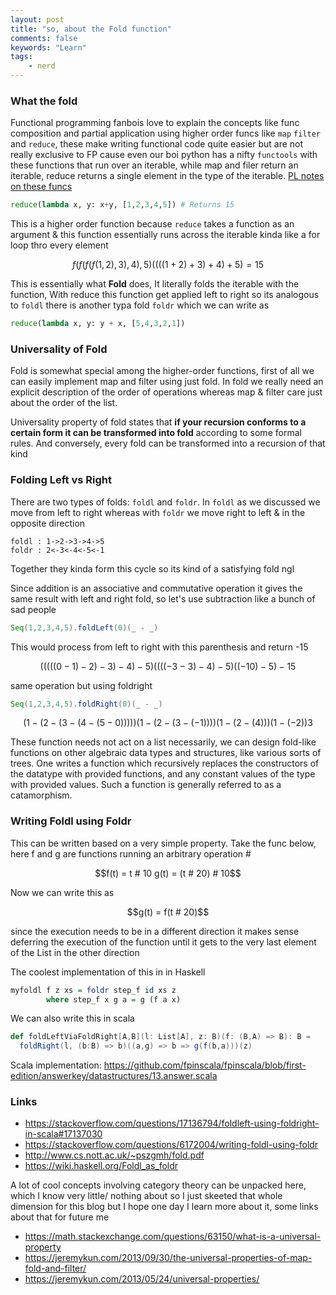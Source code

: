 ```yaml
---
layout: post
title: "so, about the Fold function"
comments: false
keywords: "Learn"
tags:
    - nerd
---
```



### What the fold

Functional programming fanbois love to explain the concepts like func composition  and partial application using higher order funcs like `map` `filter` and `reduce`, these make writing functional code quite easier but are not really exclusive to FP cause even our boi python has a nifty `functools` with these functions that run over an iterable, while map and filer return an iterable, reduce returns a single element in the type of the iterable. [PL notes on these funcs](https://github.com/Sangarshanan/programming-languages/blob/master/1-sml/part-3/README.md)


```python
reduce(lambda x, y: x+y, [1,2,3,4,5]) # Returns 15
```

This is a higher order function because `reduce` takes a function as an argument & this function essentially runs across the iterable kinda like a for loop thro every element

```math
f(f(f(f(1,2),3),4),5)
((((1+2)+3)+4)+5) = 15
```

This is essentially what **Fold** does, It literally folds the iterable with the function, With reduce this function get applied left to right so its analogous to `foldl` there is another typa fold `foldr` which we can write as

```python
reduce(lambda x, y: y + x, [5,4,3,2,1])
```


### Universality of Fold

Fold is somewhat special among the higher-order functions, first of all we can easily implement map and filter using just fold. In fold we really need an explicit description of the order of operations whereas map & filter care just about the order of the list.

Universality property of fold states that **if your recursion conforms to a certain form it can be transformed into fold** according to some formal rules. And conversely, every fold can be transformed into a recursion of that kind


### Folding Left vs Right

There are two types of folds: `foldl` and `foldr`. In `foldl` as we discussed we move from left to right whereas with `foldr` we move right to left & in the opposite direction

```
foldl : 1->2->3->4->5
foldr : 2<-3<-4<-5<-1
```

Together they kinda form this cycle so its kind of a satisfying fold ngl

Since addition is an associative and commutative operation it gives the same result with left and right fold, so let's use subtraction like a bunch of sad people

```scala
Seq(1,2,3,4,5).foldLeft(0)(_ - _)
```

This would process from left to right with this parenthesis and return -15

``` math
(((((0 - 1) - 2) - 3) - 4) - 5)
((((- 3 - 3) - 4) - 5)
((-10)-5)
- 15
```

same operation but using foldright

```scala
Seq(1,2,3,4,5).foldRight(0)(_ - _)
```

```math
(1 - (2 - (3 - (4 - (5 - 0)))))
(1-(2-(3-(-1))))
(1-(2-(4)))
(1-(-2))
3
```

These function needs not act on a list necessarily, we can design fold-like functions on other algebraic data types and structures, like various sorts of trees. One writes a function which recursively replaces the constructors of the datatype with provided functions, and any constant values of the type with provided values. Such a function is generally referred to as a catamorphism.


### Writing Foldl using Foldr

This can be written based on a very simple property. Take the func below, here f and g are
functions running an arbitrary operation #

```math
f(t) = t # 10
g(t) = (t # 20) # 10
```

Now we can write this as

```math
g(t) = f(t # 20)
```

since the execution needs to be in a different direction it makes sense deferring the execution of the function until it gets to the very last element of the List in the other direction

The coolest implementation of this in in Haskell

```haskell
myfoldl f z xs = foldr step_f id xs z
        where step_f x g a = g (f a x)
```

We can also write this in scala

```scala
def foldLeftViaFoldRight[A,B](l: List[A], z: B)(f: (B,A) => B): B = 
  foldRight(l, (b:B) => b)((a,g) => b => g(f(b,a)))(z)
```

Scala implementation: <https://github.com/fpinscala/fpinscala/blob/first-edition/answerkey/datastructures/13.answer.scala>


### Links

- <https://stackoverflow.com/questions/17136794/foldleft-using-foldright-in-scala#17137030>
- <https://stackoverflow.com/questions/6172004/writing-foldl-using-foldr>
- <http://www.cs.nott.ac.uk/~pszgmh/fold.pdf>
- <https://wiki.haskell.org/Foldl_as_foldr>


A lot of cool concepts involving category theory can be unpacked here, which I know very little/ nothing about so I just skeeted that whole dimension for this blog but I hope one day I learn more about it, some links about that for future me

- <https://math.stackexchange.com/questions/63150/what-is-a-universal-property>
- <https://jeremykun.com/2013/09/30/the-universal-properties-of-map-fold-and-filter/>
- <https://jeremykun.com/2013/05/24/universal-properties/>


